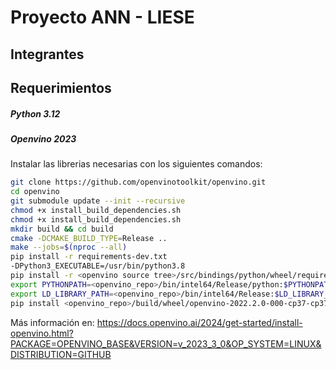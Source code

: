 # Proyecto ANN - LIESE

## Integrantes

## Requerimientos
##### Python 3.12
##### Openvino 2023
Instalar las librerias necesarias con los siguientes comandos:
```bash
git clone https://github.com/openvinotoolkit/openvino.git
cd openvino
git submodule update --init --recursive
chmod +x install_build_dependencies.sh
chmod +x install_build_dependencies.sh
mkdir build && cd build
cmake -DCMAKE_BUILD_TYPE=Release ..
make --jobs=$(nproc --all)
pip install -r requirements-dev.txt
-DPython3_EXECUTABLE=/usr/bin/python3.8
pip install -r <openvino source tree>/src/bindings/python/wheel/requirements-dev.txt
export PYTHONPATH=<openvino_repo>/bin/intel64/Release/python:$PYTHONPATH
export LD_LIBRARY_PATH=<openvino_repo>/bin/intel64/Release:$LD_LIBRARY_PATH
pip install <openvino_repo>/build/wheel/openvino-2022.2.0-000-cp37-cp37-manylinux_2_35_x86_64.whl
```
Más información en:
https://docs.openvino.ai/2024/get-started/install-openvino.html?PACKAGE=OPENVINO_BASE&VERSION=v_2023_3_0&OP_SYSTEM=LINUX&DISTRIBUTION=GITHUB


